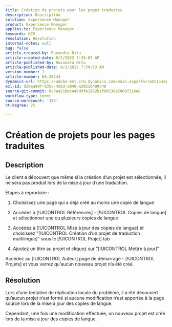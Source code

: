 ```yaml
---
title: Création de projets pour les pages traduites
description: Description
solution: Experience Manager
product: Experience Manager
applies-to: Experience Manager
keywords: KCS
resolution: Resolution
internal-notes: null
bug: false
article-created-by: Ruxandra Nitu
article-created-date: 8/2/2022 7:35:07 AM
article-published-by: Ruxandra Nitu
article-published-date: 8/2/2022 7:54:53 AM
version-number: 1
article-number: KA-20244
dynamics-url: https://adobe-ent.crm.dynamics.com/main.aspx?forceUCI=1&pagetype=entityrecord&etn=knowledgearticle&id=113b629f-3512-ed11-b83d-0022480867bd
exl-id: d29ea90f-635c-456d-a040-a2051d499c48
source-git-commit: 0c3e421beca46d9fe1952b1f98538a50697216a0
workflow-type: tm+mt
source-wordcount: '155'
ht-degree: 2%

---
```


# Création de projets pour les pages traduites

## Description


Le client a découvert que même si la création d’un projet est sélectionnée, il ne sera pas produit lors de la mise à jour d’une traduction.

Étapes à reproduire :

1. Choisissez une page qui a déjà créé au moins une copie de langue

2. Accédez à [!UICONTROL Références] - [!UICONTROL Copies de langue] et sélectionner une ou plusieurs copies de langue

3. Accédez à [!UICONTROL Mise à jour des copies de langue] et choisissez &quot;[!UICONTROL Création d’un projet de traduction multilingue]&quot; sous le [!UICONTROL Projet] tab

4. Ajoutez un titre au projet et cliquez sur &quot;[!UICONTROL Mettre à jour]&quot;

Accédez au [!UICONTROL Auteur] page de démarrage - [!UICONTROL Projets] et vous verrez qu’aucun nouveau projet n’a été créé.


## Résolution


Lors d’une tentative de réplication locale du problème, il a été découvert qu’aucun projet n’est formé si aucune modification n’est apportée à la page source lors de la mise à jour des copies de langue.

Cependant, une fois une modification effectuée, un nouveau projet est créé lors de la mise à jour des copies de langue.
